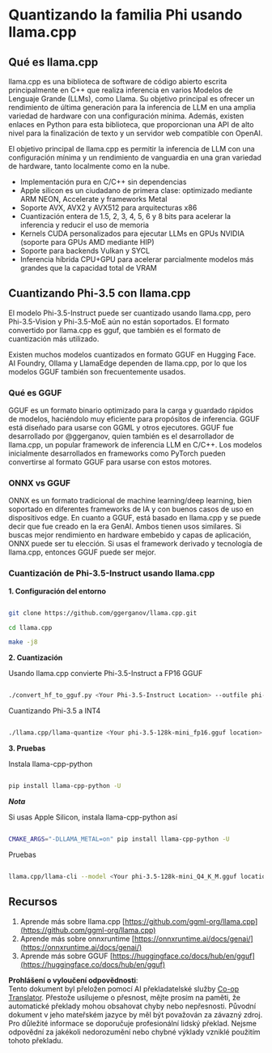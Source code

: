 <!--
CO_OP_TRANSLATOR_METADATA:
{
  "original_hash": "462bddc47427d8785f3c9fd817b346fe",
  "translation_date": "2025-05-09T14:17:25+00:00",
  "source_file": "md/01.Introduction/04/UsingLlamacppQuantifyingPhi.md",
  "language_code": "cs"
}
-->
# **Quantizando la familia Phi usando llama.cpp**

## **Qué es llama.cpp**

llama.cpp es una biblioteca de software de código abierto escrita principalmente en C++ que realiza inferencia en varios Modelos de Lenguaje Grande (LLMs), como Llama. Su objetivo principal es ofrecer un rendimiento de última generación para la inferencia de LLM en una amplia variedad de hardware con una configuración mínima. Además, existen enlaces en Python para esta biblioteca, que proporcionan una API de alto nivel para la finalización de texto y un servidor web compatible con OpenAI.

El objetivo principal de llama.cpp es permitir la inferencia de LLM con una configuración mínima y un rendimiento de vanguardia en una gran variedad de hardware, tanto localmente como en la nube.

- Implementación pura en C/C++ sin dependencias
- Apple silicon es un ciudadano de primera clase: optimizado mediante ARM NEON, Accelerate y frameworks Metal
- Soporte AVX, AVX2 y AVX512 para arquitecturas x86
- Cuantización entera de 1.5, 2, 3, 4, 5, 6 y 8 bits para acelerar la inferencia y reducir el uso de memoria
- Kernels CUDA personalizados para ejecutar LLMs en GPUs NVIDIA (soporte para GPUs AMD mediante HIP)
- Soporte para backends Vulkan y SYCL
- Inferencia híbrida CPU+GPU para acelerar parcialmente modelos más grandes que la capacidad total de VRAM

## **Cuantizando Phi-3.5 con llama.cpp**

El modelo Phi-3.5-Instruct puede ser cuantizado usando llama.cpp, pero Phi-3.5-Vision y Phi-3.5-MoE aún no están soportados. El formato convertido por llama.cpp es gguf, que también es el formato de cuantización más utilizado.

Existen muchos modelos cuantizados en formato GGUF en Hugging Face. AI Foundry, Ollama y LlamaEdge dependen de llama.cpp, por lo que los modelos GGUF también son frecuentemente usados.

### **Qué es GGUF**

GGUF es un formato binario optimizado para la carga y guardado rápidos de modelos, haciéndolo muy eficiente para propósitos de inferencia. GGUF está diseñado para usarse con GGML y otros ejecutores. GGUF fue desarrollado por @ggerganov, quien también es el desarrollador de llama.cpp, un popular framework de inferencia LLM en C/C++. Los modelos inicialmente desarrollados en frameworks como PyTorch pueden convertirse al formato GGUF para usarse con estos motores.

### **ONNX vs GGUF**

ONNX es un formato tradicional de machine learning/deep learning, bien soportado en diferentes frameworks de IA y con buenos casos de uso en dispositivos edge. En cuanto a GGUF, está basado en llama.cpp y se puede decir que fue creado en la era GenAI. Ambos tienen usos similares. Si buscas mejor rendimiento en hardware embebido y capas de aplicación, ONNX puede ser tu elección. Si usas el framework derivado y tecnología de llama.cpp, entonces GGUF puede ser mejor.

### **Cuantización de Phi-3.5-Instruct usando llama.cpp**

**1. Configuración del entorno**


```bash

git clone https://github.com/ggerganov/llama.cpp.git

cd llama.cpp

make -j8

```


**2. Cuantización**

Usando llama.cpp convierte Phi-3.5-Instruct a FP16 GGUF


```bash

./convert_hf_to_gguf.py <Your Phi-3.5-Instruct Location> --outfile phi-3.5-128k-mini_fp16.gguf

```

Cuantizando Phi-3.5 a INT4


```bash

./llama.cpp/llama-quantize <Your phi-3.5-128k-mini_fp16.gguf location> ./gguf/phi-3.5-128k-mini_Q4_K_M.gguf Q4_K_M

```


**3. Pruebas**

Instala llama-cpp-python


```bash

pip install llama-cpp-python -U

```

***Nota*** 

Si usas Apple Silicon, instala llama-cpp-python así


```bash

CMAKE_ARGS="-DLLAMA_METAL=on" pip install llama-cpp-python -U

```

Pruebas


```bash

llama.cpp/llama-cli --model <Your phi-3.5-128k-mini_Q4_K_M.gguf location> --prompt "<|user|>\nCan you introduce .NET<|end|>\n<|assistant|>\n"  --gpu-layers 10

```



## **Recursos**

1. Aprende más sobre llama.cpp [https://github.com/ggml-org/llama.cpp](https://github.com/ggml-org/llama.cpp)
2. Aprende más sobre onnxruntime [https://onnxruntime.ai/docs/genai/](https://onnxruntime.ai/docs/genai/)
3. Aprende más sobre GGUF [https://huggingface.co/docs/hub/en/gguf](https://huggingface.co/docs/hub/en/gguf)

**Prohlášení o vyloučení odpovědnosti**:  
Tento dokument byl přeložen pomocí AI překladatelské služby [Co-op Translator](https://github.com/Azure/co-op-translator). Přestože usilujeme o přesnost, mějte prosím na paměti, že automatické překlady mohou obsahovat chyby nebo nepřesnosti. Původní dokument v jeho mateřském jazyce by měl být považován za závazný zdroj. Pro důležité informace se doporučuje profesionální lidský překlad. Nejsme odpovědní za jakékoli nedorozumění nebo chybné výklady vzniklé použitím tohoto překladu.